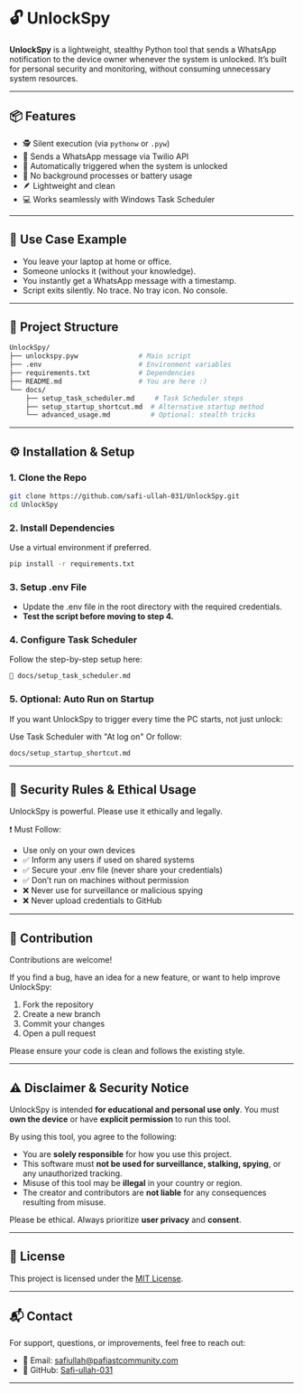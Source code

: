 # 🔓 UnlockSpy

**UnlockSpy** is a lightweight, stealthy Python tool that sends a WhatsApp notification to the device owner whenever the system is unlocked. It’s built for personal security and monitoring, without consuming unnecessary system resources.

---

## 📦 Features

- 🕵️ Silent execution (via `pythonw` or `.pyw`)
- 💬 Sends a WhatsApp message via Twilio API
- 🚀 Automatically triggered when the system is unlocked
- 🧠 No background processes or battery usage
- 🪶 Lightweight and clean
- 💻 Works seamlessly with Windows Task Scheduler

---

## 🧪 Use Case Example

- You leave your laptop at home or office.
- Someone unlocks it (without your knowledge).
- You instantly get a WhatsApp message with a timestamp.
- Script exits silently. No trace. No tray icon. No console.

---

## 📁 Project Structure

```bash
UnlockSpy/
├── unlockspy.pyw               # Main script
├── .env                        # Environment variables
├── requirements.txt            # Dependencies
├── README.md                   # You are here :)
└── docs/
    ├── setup_task_scheduler.md     # Task Scheduler steps
    ├── setup_startup_shortcut.md  # Alternative startup method
    └── advanced_usage.md          # Optional: stealth tricks
```

---

## ⚙️ Installation & Setup

### 1. Clone the Repo

```bash
git clone https://github.com/safi-ullah-031/UnlockSpy.git
cd UnlockSpy
```

### 2. Install Dependencies
Use a virtual environment if preferred.

```bash
pip install -r requirements.txt
```

### 3. Setup .env File
- Update the .env file in the root directory with the required credentials.
- **Test the script before moving to step 4.**


### 4. Configure Task Scheduler
Follow the step-by-step setup here:
```bash
📄 docs/setup_task_scheduler.md
```

### 5. Optional: Auto Run on Startup
If you want UnlockSpy to trigger every time the PC starts, not just unlock:

Use Task Scheduler with "At log on"
Or follow: 
```bash 
docs/setup_startup_shortcut.md
```

---

## 🔐 Security Rules & Ethical Usage
UnlockSpy is powerful. Please use it ethically and legally.

❗ Must Follow:
- Use only on your own devices
- ✅ Inform any users if used on shared systems
- ✅ Secure your .env file (never share your credentials)
- ✅ Don’t run on machines without permission
- ❌ Never use for surveillance or malicious spying
- ❌ Never upload credentials to GitHub

---

## 🤝 Contribution

Contributions are welcome!

If you find a bug, have an idea for a new feature, or want to help improve UnlockSpy:

1. Fork the repository  
2. Create a new branch  
3. Commit your changes  
4. Open a pull request

Please ensure your code is clean and follows the existing style.

---

## ⚠️ Disclaimer & Security Notice

UnlockSpy is intended **for educational and personal use only**. You must **own the device** or have **explicit permission** to run this tool.

By using this tool, you agree to the following:

- You are **solely responsible** for how you use this project.
- This software must **not be used for surveillance, stalking, spying**, or any unauthorized tracking.
- Misuse of this tool may be **illegal** in your country or region.
- The creator and contributors are **not liable** for any consequences resulting from misuse.

Please be ethical. Always prioritize **user privacy** and **consent**.

---

## 📝 License

This project is licensed under the [MIT License](LICENSE).

---

## 📬 Contact

For support, questions, or improvements, feel free to reach out:

- 📧 Email: safiullah@pafiastcommunity.com
- 🐙 GitHub: [Safi-ullah-031](https://github.com/safi-ullah-031)  
---

